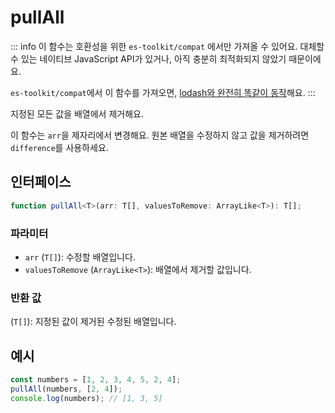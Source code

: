 # pullAll

::: info
이 함수는 호환성을 위한 `es-toolkit/compat` 에서만 가져올 수 있어요. 대체할 수 있는 네이티브 JavaScript API가 있거나, 아직 충분히 최적화되지 않았기 때문이에요.

`es-toolkit/compat`에서 이 함수를 가져오면, [lodash와 완전히 똑같이 동작](../../../compatibility.md)해요.
:::

지정된 모든 값을 배열에서 제거해요.

이 함수는 `arr`을 제자리에서 변경해요.
원본 배열을 수정하지 않고 값을 제거하려면 `difference`를 사용하세요.

## 인터페이스

```typescript
function pullAll<T>(arr: T[], valuesToRemove: ArrayLike<T>): T[];
```

### 파라미터

- `arr` (`T[]`): 수정할 배열입니다.
- `valuesToRemove` (`ArrayLike<T>`): 배열에서 제거할 값입니다.

### 반환 값

(`T[]`): 지정된 값이 제거된 수정된 배열입니다.

## 예시

```typescript
const numbers = [1, 2, 3, 4, 5, 2, 4];
pullAll(numbers, [2, 4]);
console.log(numbers); // [1, 3, 5]
```
